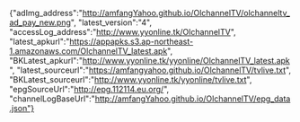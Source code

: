 {"adImg_address":"http://amfangYahoo.github.io/OlchannelTV/olchanneltv_ad_pay_new.png", "latest_version":"4", "accessLog_address":"http://www.yyonline.tk/OlchannelTV", "latest_apkurl":"https://appapks.s3.ap-northeast-1.amazonaws.com/OlchannelTV_latest.apk", "BKLatest_apkurl":"http://www.yyonline.tk/yyonline/OlchannelTV_latest.apk", "latest_sourceurl":"https://amfangyahoo.github.io/OlchannelTV/tvlive.txt", "BKLatest_sourceurl":"http://www.yyonline.tk/yyonline/tvlive.txt", "epgSourceUrl":"http://epg.112114.eu.org/", "channelLogBaseUrl":"http://amfangYahoo.github.io/OlchannelTV/epg_data.json"}
